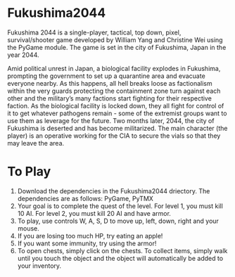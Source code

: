 # Fukushima2044
Fukushima 2044 is a single-player, tactical, top down, pixel, survival/shooter game developed by William Yang and Christine Wei using the PyGame module. The game is set in the city of Fukushima, Japan in the year 2044. 

Amid political unrest in Japan, a biological facility explodes in Fukushima, prompting the government to set up a quarantine area and evacuate everyone nearby. As this happens, all hell breaks loose as factionalism within the very guards protecting the containment zone turn against each other and the military’s many factions start fighting for their respective faction. As the biological facility is locked down, they all fight for control of it to get whatever pathogens remain - some of the extremist groups want to use them as leverage for the future. Two months later, 2044, the city of Fukushima is deserted and has become militarized. The main character (the player) is an operative working for the CIA to secure the vials so that they may leave the area. 

# To Play
1. Download the dependencies in the Fukushima2044 driectory. The dependencies are as follows: PyGame, PyTMX
2. Your goal is to complete the quest of the level. For level 1, you must kill 10 AI. For level 2, you must kill 20 AI and have armor. 
3. To play, use controls W, A, S, D to move up, left, down, right and your mouse.
4. If you are losing too much HP, try eating an apple!
5. If you want some immunity, try using the armor!
6. To open chests, simply click on the chests. To collect items, simply walk until you touch the object and the object will automatically be added to your inventory. 
